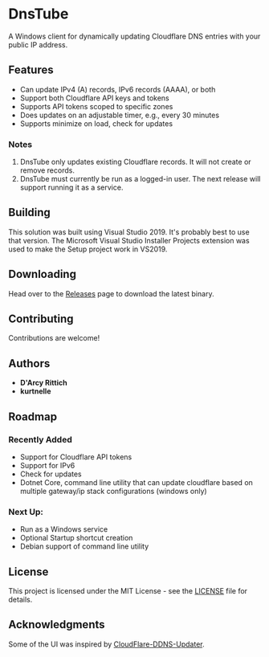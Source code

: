 # DnsTube

A Windows client for dynamically updating Cloudflare DNS entries with your public IP address.

## Features

* Can update IPv4 (A) records, IPv6 records (AAAA), or both
* Support both Cloudflare API keys and tokens
* Supports API tokens scoped to specific zones
* Does updates on an adjustable timer, e.g., every 30 minutes
* Supports minimize on load, check for updates

### Notes

1. DnsTube only updates existing Cloudflare records. It will not create or remove records.
2. DnsTube must currently be run as a logged-in user. The next release will support running it as a service.

## Building

This solution was built using Visual Studio 2019. It's probably best to use that version. The Microsoft Visual Studio Installer Projects extension was used to make the Setup project work in VS2019.

## Downloading

Head over to the [Releases](https://github.com/drittich/DnsTube/releases/latest) page to download the latest binary.

## Contributing

Contributions are welcome!

## Authors

* **D'Arcy Rittich**
* **kurtnelle**

## Roadmap

### Recently Added
* Support for Cloudflare API tokens
* Support for IPv6
* Check for updates
* Dotnet Core, command line utility that can update cloudflare based on multiple gateway/ip stack configurations (windows only)

### Next Up:
* Run as a Windows service
* Optional Startup shortcut creation
* Debian support of command line utility
## License

This project is licensed under the MIT License - see the [LICENSE](/LICENSE) file for details.

## Acknowledgments

Some of the UI was inspired by [CloudFlare-DDNS-Updater](https://github.com/birkett/CloudFlare-DDNS-Updater). 
